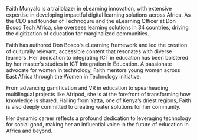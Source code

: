 Faith Munyalo is a trailblazer in eLearning innovation, with extensive expertise in developing impactful digital learning solutions across Africa. As the CEO and founder of Technoguru and the eLearning Officer at Don Bosco Tech Africa, she oversees learning solutions in 34 countries, driving the digitization of education for marginalized communities.

Faith has authored Don Bosco's eLearning framework and led the creation of culturally relevant, accessible content that resonates with diverse learners. Her dedication to integrating ICT in education has been bolstered by her master’s studies in ICT Integration in Education. A passionate advocate for women in technology, Faith mentors young women across East Africa through the Women in Technology initiative.

From advancing gamification and VR in education to spearheading multilingual projects like Afripod, she is at the forefront of transforming how knowledge is shared. Hailing from Yatta, one of Kenya’s driest regions, Faith is also deeply committed to creating water solutions for her community.

Her dynamic career reflects a profound dedication to leveraging technology for social good, making her an influential voice in the future of education in Africa and beyond.
